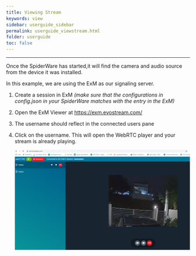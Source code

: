 ```yaml
---
title: Viewing Stream
keywords: view
sidebar: userguide_sidebar
permalink: userguide_viewstream.html
folder: userguide
toc: false
---
```


------

Once the SpiderWare has started,it will find the camera and audio source from the device it was installed. 

In this example, we are using the ExM as our signaling server. 

1. Create a session in ExM *(make sure that the configurations in config.json in your SpiderWare matches with the entry in the ExM)*

2. Open the ExM Viewer at https://exm.evostream.com/

3. The username should reflect in the connected users pane

4. Click on the username. This will open the WebRTC player and your stream is already playing.

   ![](images/userguide/view.png)
